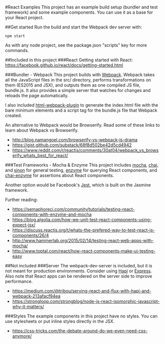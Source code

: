 #React Examples
This project has an example build setup (bundler and test framework) and some example components. You can use it as a base for your React project.

##Get started
Run the build and start the Webpack dev server with:
```
npm start
```

As with any node project, see the package.json "scripts" key for more commands.

##Included in this project
###React
Getting started with React: https://facebook.github.io/react/docs/getting-started.html

###Bundler - Webpack
This project builds with [Webpack](https://webpack.github.io). Webpack takes all the JavaScript files in the src/ directory, performs transformations on them (ES2015 and JSX), and outputs them as one compiled JS file, bundle.js. It also provides a simple server that watches for changes and reloads the page automatically.

I also included [html-webpack-plugin](https://www.npmjs.com/package/html-webpack-plugin) to generate the index.html file with the bare minimum elements and a script tag for the bundle.js file that Webpack created.

An alternative to Webpack would be Browserify. Read some of these links to learn about Webpack vs Browserify.

* http://blog.namangoel.com/browserify-vs-webpack-js-drama
* https://gist.github.com/substack/68f8d502be42d5cd4942
* https://www.reddit.com/r/reactjs/comments/30at04/webpack_vs_browserify_whats_best_for_react/

###Test Frameworks - Mocha & Enzyme
This project includes [mocha](https://mochajs.org/), [chai](http://chaijs.com/), and [sinon](http://sinonjs.org) for general testing, [enzyme](http://airbnb.io/enzyme/index.html) for querying React components, and [chai-enzyme](https://github.com/producthunt/chai-enzyme) for assertions about React components.

Another option would be Facebook's [Jest](https://facebook.github.io/jest/docs/tutorial-react.html), which is built on the Jasmine framework.

Further reading:
* https://semaphoreci.com/community/tutorials/testing-react-components-with-enzyme-and-mocha
* https://blog.algolia.com/how-we-unit-test-react-components-using-expect-jsx/
* https://discuss.reactjs.org/t/whats-the-prefered-way-to-test-react-js-components/26/4
* http://www.hammerlab.org/2015/02/14/testing-react-web-apps-with-mocha/
* http://www.toptal.com/react/how-react-components-make-ui-testing-easy

##Not included
###Server
The webpack-dev-server is included, but it is not meant for production environments.
Consider using [Hapi](http://hapijs.com) or [Express](http://expressjs.com/). Also note that React apps can be rendered on the server side to improve performance.

* https://medium.com/@tribou/serving-react-and-flux-with-hapi-and-webpack-213afacf94ea
* https://strongloop.com/strongblog/node-js-react-isomorphic-javascript-why-it-matters/

###Styles
The example components in this project have no styles. You can use stylesheets or put inline styles directly in the JSX.

* https://css-tricks.com/the-debate-around-do-we-even-need-css-anymore/
